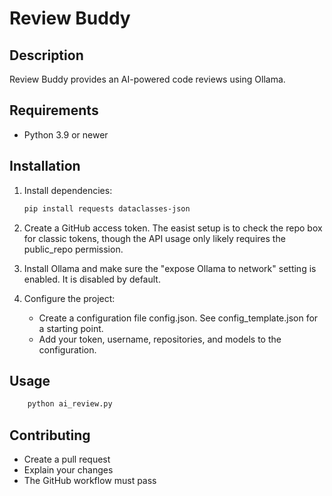# Review Buddy

## Description

Review Buddy provides an AI-powered code reviews using Ollama.

## Requirements

*   Python 3.9 or newer
  

## Installation

1.  Install dependencies:
    ```bash
    pip install requests dataclasses-json
    ```
    
2. Create a GitHub access token. The easist setup is to check the repo box for classic tokens, though the API usage only likely requires the public_repo permission.
   
3. Install Ollama and make sure the "expose Ollama to network" setting is enabled. It is disabled by default.

4.  Configure the project:
    *   Create a configuration file config.json. See config_template.json for a starting point.
    *   Add your token, username, repositories, and models to the configuration.

## Usage

```bash
    python ai_review.py
```

## Contributing

* Create a pull request
* Explain your changes
* The GitHub workflow must pass

